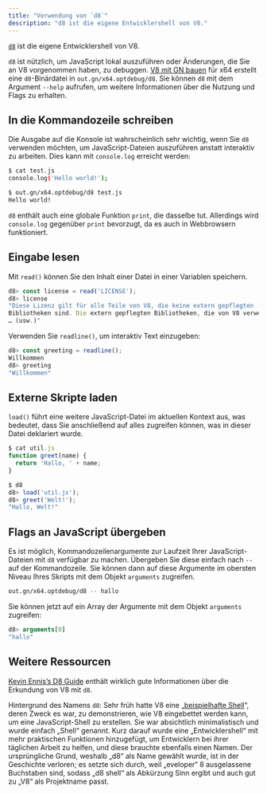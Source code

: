 ```yaml
---
title: "Verwendung von `d8`"
description: "d8 ist die eigene Entwicklershell von V8."
---
```

[`d8`](https://source.chromium.org/chromium/chromium/src/+/main:v8/src/d8/) ist die eigene Entwicklershell von V8.

`d8` ist nützlich, um JavaScript lokal auszuführen oder Änderungen, die Sie an V8 vorgenommen haben, zu debuggen. [V8 mit GN bauen](/docs/build-gn) für x64 erstellt eine `d8`-Binärdatei in `out.gn/x64.optdebug/d8`. Sie können `d8` mit dem Argument `--help` aufrufen, um weitere Informationen über die Nutzung und Flags zu erhalten.

## In die Kommandozeile schreiben

Die Ausgabe auf die Konsole ist wahrscheinlich sehr wichtig, wenn Sie `d8` verwenden möchten, um JavaScript-Dateien auszuführen anstatt interaktiv zu arbeiten. Dies kann mit `console.log` erreicht werden:

```bash
$ cat test.js
console.log('Hello world!');

$ out.gn/x64.optdebug/d8 test.js
Hello world!
```

`d8` enthält auch eine globale Funktion `print`, die dasselbe tut. Allerdings wird `console.log` gegenüber `print` bevorzugt, da es auch in Webbrowsern funktioniert.

## Eingabe lesen

Mit `read()` können Sie den Inhalt einer Datei in einer Variablen speichern.

```js
d8> const license = read('LICENSE');
d8> license
"Diese Lizenz gilt für alle Teile von V8, die keine extern gepflegten
Bibliotheken sind. Die extern gepflegten Bibliotheken, die von V8 verwendet werden, sind:
… (usw.)"
```

Verwenden Sie `readline()`, um interaktiv Text einzugeben:

```js
d8> const greeting = readline();
Willkommen
d8> greeting
"Willkommen"
```

## Externe Skripte laden

`load()` führt eine weitere JavaScript-Datei im aktuellen Kontext aus, was bedeutet, dass Sie anschließend auf alles zugreifen können, was in dieser Datei deklariert wurde.

```js
$ cat util.js
function greet(name) {
  return 'Hallo, ' + name;
}

$ d8
d8> load('util.js');
d8> greet('Welt!');
"Hallo, Welt!"
```

## Flags an JavaScript übergeben

Es ist möglich, Kommandozeilenargumente zur Laufzeit Ihrer JavaScript-Dateien mit `d8` verfügbar zu machen. Übergeben Sie diese einfach nach `--` auf der Kommandozeile. Sie können dann auf diese Argumente im obersten Niveau Ihres Skripts mit dem Objekt `arguments` zugreifen.

```bash
out.gn/x64.optdebug/d8 -- hallo
```

Sie können jetzt auf ein Array der Argumente mit dem Objekt `arguments` zugreifen:

```js
d8> arguments[0]
"hallo"
```

## Weitere Ressourcen

[Kevin Ennis’s D8 Guide](https://gist.github.com/kevincennis/0cd2138c78a07412ef21) enthält wirklich gute Informationen über die Erkundung von V8 mit `d8`.

Hintergrund des Namens `d8`: Sehr früh hatte V8 eine „[beispielhafte Shell](https://chromium.googlesource.com/v8/v8/+/master/samples/shell.cc)“, deren Zweck es war, zu demonstrieren, wie V8 eingebettet werden kann, um eine JavaScript-Shell zu erstellen. Sie war absichtlich minimalistisch und wurde einfach „Shell“ genannt. Kurz darauf wurde eine „Entwicklershell“ mit mehr praktischen Funktionen hinzugefügt, um Entwicklern bei ihrer täglichen Arbeit zu helfen, und diese brauchte ebenfalls einen Namen. Der ursprüngliche Grund, weshalb „d8“ als Name gewählt wurde, ist in der Geschichte verloren; es setzte sich durch, weil „eveloper“ 8 ausgelassene Buchstaben sind, sodass „d8 shell“ als Abkürzung Sinn ergibt und auch gut zu „V8“ als Projektname passt.
